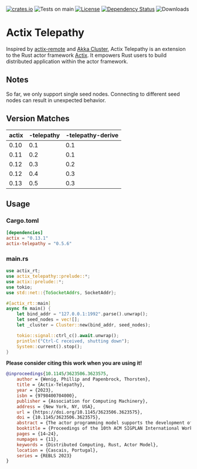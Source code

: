[![crates.io](https://img.shields.io/crates/v/actix-telepathy?label=latest)](https://crates.io/crates/actix-telepathy)
![Tests on main](https://github.com/wenig/actix-telepathy/workflows/Rust/badge.svg)
[![License](https://img.shields.io/badge/License-Apache%202.0-blue.svg)](https://opensource.org/licenses/Apache-2.0)
[![Dependency Status](https://deps.rs/crate/actix-telepathy/0.5.6/status.svg)](https://deps.rs/crate/actix-telepathy/0.5.6)
![Downloads](https://img.shields.io/crates/d/actix-telepathy.svg)

# Actix Telepathy

Inspired by [actix-remote](https://github.com/actix/actix-remote) and [Akka Cluster](https://github.com/akka/akka), Actix Telepathy is an extension to the Rust actor framework [Actix](https://github.com/actix/actix). It empowers Rust users to build distributed application within the actor framework.

## Notes

So far, we only support single seed nodes. Connecting to different seed nodes can result in unexpected behavior.

## Version Matches

| actix | -telepathy | -telepathy-derive |
|-------|------------|-------------------|
| 0.10  | 0.1        | 0.1               |
| 0.11  | 0.2        | 0.1               |
| 0.12  | 0.3        | 0.2               |
| 0.12  | 0.4        | 0.3               |
| 0.13  | 0.5        | 0.3               |

## Usage

### Cargo.toml

```toml
[dependencies]
actix = "0.13.1"
actix-telepathy = "0.5.6"
```

### main.rs

```rust
use actix_rt;
use actix_telepathy::prelude::*;
use actix::prelude::*;
use tokio;
use std::net::{ToSocketAddrs, SocketAddr};

#[actix_rt::main]
async fn main() {
    let bind_addr = "127.0.0.1:1992".parse().unwrap();
    let seed_nodes = vec![];
    let _cluster = Cluster::new(bind_addr, seed_nodes);

    tokio::signal::ctrl_c().await.unwrap();
    println!("Ctrl-C received, shutting down");
    System::current().stop();
}
```

**Please consider citing this work when you are using it!**

```bibtex
@inproceedings{10.1145/3623506.3623575,
    author = {Wenig, Phillip and Papenbrock, Thorsten},
    title = {Actix-Telepathy},
    year = {2023},
    isbn = {9798400704000},
    publisher = {Association for Computing Machinery},
    address = {New York, NY, USA},
    url = {https://doi.org/10.1145/3623506.3623575},
    doi = {10.1145/3623506.3623575},
    abstract = {The actor programming model supports the development of concurrent applications by encapsulating state and behavior into independent actors. Each actor is a computational entity with strictly private state and behavior. Actors communicate via asynchronous messaging and, in this way, require neither shared memory nor locking. This makes the actor model suitable not only for parallel programming but also for distributed applications engineering. The Rust programming language is a statically-typed language that gained a lot of attention in the past years due to its efficient, economical and safe memory management. To ease the development of parallel applications, several actor model frameworks have been built for Rust. However, no actively maintained Rust actor framework provides the necessary features to write distributed applications. For this reason, we propose an extension for Rust’s Actix library, called Actix-Telepathy, that enables remote messaging and offers clustering support. It allows developers to setup remote actors that can communicate across a computer network with the help of a straight forward and easy to understand interface. Our evaluation demonstrates that Actix-Telepathy competes well in remote messaging performance and memory consumption with other actor libraries, such as Scala’s popular Akka library.},
    booktitle = {Proceedings of the 10th ACM SIGPLAN International Workshop on Reactive and Event-Based Languages and Systems},
    pages = {14–24},
    numpages = {11},
    keywords = {Distributed Computing, Rust, Actor Model},
    location = {Cascais, Portugal},
    series = {REBLS 2023}
}
```
